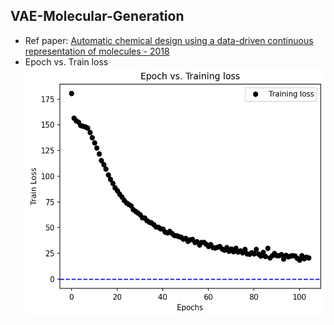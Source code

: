 ## VAE-Molecular-Generation  
- Ref paper: [Automatic chemical design using a data-driven continuous representation of molecules - 2018](https://arxiv.org/abs/1610.02415)
- Epoch vs. Train loss  
   <img src="https://github.com/tuantla80/VAE-Molecular-Generation/blob/main/test/Epoch%20vs.%20Training%20loss.png" width="600" height="400">
